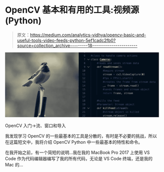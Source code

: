 # OpenCV 基本和有用的工具:视频源(Python)

> 原文：<https://medium.com/analytics-vidhya/opencv-basic-and-useful-tools-video-feeds-python-5ef1cadc2fb0?source=collection_archive---------18----------------------->

![](img/05562a942cb5ab4e3a416225469b2b72.png)

OpenCV 入门→流、窗口和导入

我发现学习 OpenCV 的一些最基本的工具是分散的，有时是不必要的挑战，所以在这篇短文中，我将介绍 OpenCV Python 中一些最基本的特性和命令。

在我开始之前，有一个简短的说明…我在我的 MacBook Pro 2017 上使用 VS Code 作为代码编辑器编写了我的所有代码，无论是 VS Code 终端，还是我的 Mac 的…